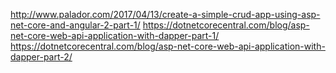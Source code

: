 http://www.palador.com/2017/04/13/create-a-simple-crud-app-using-asp-net-core-and-angular-2-part-1/
https://dotnetcorecentral.com/blog/asp-net-core-web-api-application-with-dapper-part-1/
https://dotnetcorecentral.com/blog/asp-net-core-web-api-application-with-dapper-part-2/
